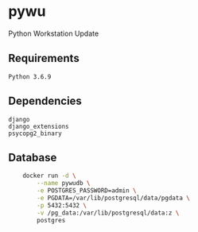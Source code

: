 # pywu
Python Workstation Update

## Requirements
    Python 3.6.9

## Dependencies
    django
    django_extensions
    psycopg2_binary


## Database
```sh
    docker run -d \
        --name pywudb \
        -e POSTGRES_PASSWORD=admin \
        -e PGDATA=/var/lib/postgresql/data/pgdata \
        -p 5432:5432 \
        -v /pg_data:/var/lib/postgresql/data:z \
        postgres
```